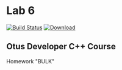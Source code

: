 # Lab 6
[![Build Status](https://travis-ci.org/John-Jasper-Doe/Lab6.svg?branch=master)](https://travis-ci.com/John-Jasper-Doe/Lab6)
[ ![Download](https://api.bintray.com/packages/john-jasper-doe/otus-cpp/homeworks/images/download.svg?version=bulk) ](https://bintray.com/john-jasper-doe/otus-cpp/homeworks/bulk/link)

## Otus Developer C++ Course
Homework "BULK"
